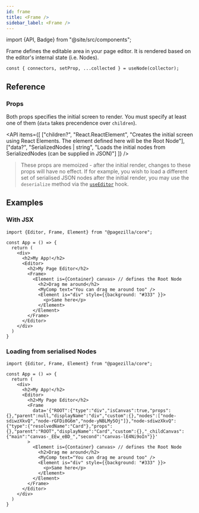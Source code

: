 ```yaml
---
id: frame
title: <Frame />
sidebar_label: <Frame />
---
```


import {API, Badge} from "@site/src/components";

<Badge type="component" />

Frame defines the editable area in your page editor. It is rendered based on the editor's internal state (i.e. Nodes).

```tsx
const { connectors, setProp, ...collected } = useNode(collector);
```



## Reference
### Props
Both props specifies the initial screen to render. You must specify at least one of them (`data` takes precendence over `children`).

<API items={[
  ["children?", "React.ReactElement", "Creates the initial screen using React Elements. The element defined here will be the Root Node"],
  ["data?", "SerializedNodes | string", "Loads the initial nodes from SerializedNodes (can be supplied in JSON)"]
]} />

> These props are memoized - after the initial render, changes to these props will have no effect. If for example, you wish to load a different set of serialised JSON nodes after the initial render, you may use the `deserialize` method via the [`useEditor`](/r/docs/api/useEditor) hook.

## Examples

### With JSX
```tsx {9,10,16,17}
import {Editor, Frame, Element} from "@pagezilla/core";

const App = () => {
  return (
    <div>
      <h2>My App!</h2>
      <Editor>
        <h2>My Page Editor</h2>
        <Frame> 
          <Element is={Container} canvas> // defines the Root Node
            <h2>Drag me around</h2>
            <MyComp text="You can drag me around too" />
            <Element is="div" style={{background: "#333" }}>
              <p>Same here</p>
            </Element>
          </Element>
        </Frame>
      </Editor>
    </div>
  )
}
```

### Loading from serialised Nodes
```tsx {10}
import {Editor, Frame, Element} from "@pagezilla/core";

const App = () => {
  return (
    <div>
      <h2>My App!</h2>
      <Editor>
        <h2>My Page Editor</h2>
        <Frame
          data='{"ROOT":{"type":"div","isCanvas":true,"props":{},"parent":null,"displayName":"div","custom":{},"nodes":["node-sdiwzXkvQ","node-rGFDi0G6m","node-yNBLMy5Oj"]},"node-sdiwzXkvQ":{"type":{"resolvedName":"Card"},"props":{},"parent":"ROOT","displayName":"Card","custom":{},"_childCanvas":{"main":"canvas-_EEw_eBD_","second":"canvas-lE4Ni9oIn"}}'
        > 
          <Element is={Container} canvas> // defines the Root Node
            <h2>Drag me around</h2>
            <MyComp text="You can drag me around too" />
            <Element is="div" style={{background: "#333" }}>
              <p>Same here</p>
            </Element>
          </Element>
        </Frame>
      </Editor>
    </div>
  )
}
```
